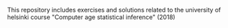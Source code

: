 This repository includes exercises and solutions related to the university of helsinki course "Computer age statistical inference" (2018)

